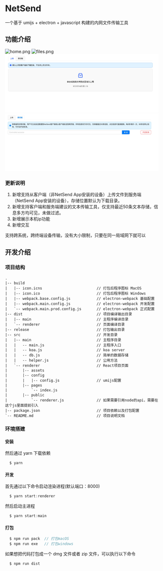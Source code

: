 # NetSend

一个基于 umijs + electron + javascript 构建的内网文件传输工具

## 功能介绍

![home.png](./home.png)
![files.png](./files.png)
![upload.jpg](./upload.jpg)
![plate.jpg](./plate.jpg)

### 更新说明

1. 新增支持从客户端（非NetSend App安装的设备）上传文件到服务端（NetSend App安装的设备），存储位置默认为下载目录。
2. 新增支持客户端和服务端建议的文本传输工具，仅支持最近50条文本存储，信息多方均可见，未做过滤。
3. 新增展示本机ip功能
4. 新增交互

支持跨系统，跨终端设备传输，没有大小限制，只要在同一局域网下就可以


## 开发介绍

### 项目结构

```ssh
.
|-- build
|   |-- icon.icns                         // 打包后程序图标 MacOS
|   |-- icon.ico                          // 打包后程序图标 Windows
|   |-- webpack.base.config.js            // electron-webpack 基础配置
|   |-- webpack.main.config.js            // electron-webpack 开发配置
|   `-- webpack.main.prod.config.js       // electron-webpack 正式配置
|-- dist                                  // 项目编译输出目录
|   |-- main                              // 主程序编译目录
|   `-- renderer                          // 页面编译目录
|-- release                               // 打包输出目录
|-- src                                   // 开发目录
|   |-- main                              // 主程序目录
|   |   -- main.js                        // 主程序入口
|   |   -- koa.js                         // koa server
|   |   -- db.js                          // 简单的数据存储
|   |   -- helper.js                      // 公用方法
|   `-- renderer                          // React项目页面
|       |-- assets
|       |-- config
|       |   |-- config.js                 // umijs配置
|       |-- pages
|           `-- index.js
|       |-- public
|           `-- renderer.js               // 如果需要引用node的api，需要在这个js里面提前引入
|-- package.json                          // 项目依赖以及打包配置
`-- README.md                             // 项目说明文档
```

### 环境搭建

#### 安装

然后通过 yarn 下载依赖

```javascript
  $ yarn
```

#### 开发

首先通过以下命令启动渲染进程(默认端口：8000)

```javascript
  $ yarn start:renderer
```

然后启动主进程

```javascript
  $ yarn start:main
```

#### 打包

```javascript
  $ npm run pack  // 打包macOS
  $ npm run exe   // 打包windows
```

如果想把代码打包成一个 dmg 文件或者 zip 文件，可以执行以下命令

```javascript
  $ npm run dist
```
